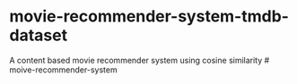 # movie-recommender-system-tmdb-dataset
A content based movie recommender system using cosine similarity
#   m o i v e - r e c o m m e n d e r - s y s t e m  
 